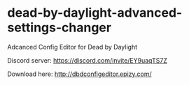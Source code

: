 # dead-by-daylight-advanced-settings-changer
Adcanced Config Editor for Dead by Daylight

Discord server: https://discord.com/invite/EY9uaqTS7Z

Download here: http://dbdconfigeditor.epizy.com/
